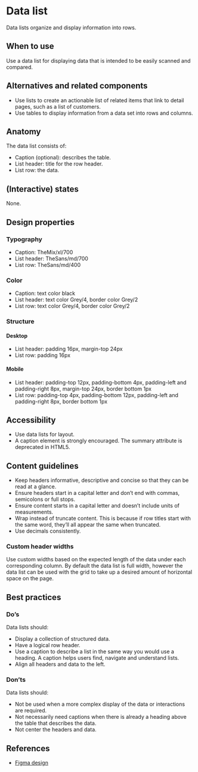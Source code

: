 <!-- @license CC0-1.0 -->

# Data list

Data lists organize and display information into rows.

## When to use

Use a data list for displaying data that is intended to be easily scanned and compared.

## Alternatives and related components

- Use lists to create an actionable list of related items that link to detail pages, such as a list of customers.
- Use tables to display information from a data set into rows and columns.

## Anatomy

The data list consists of:

- Caption (optional): describes the table.
- List header: title for the row header.
- List row: the data.

## (Interactive) states

None.

## Design properties

### Typography

- Caption: TheMix/xl/700
- List header: TheSans/md/700
- List row: TheSans/md/400

### Color

- Caption: text color black
- List header: text color Grey/4, border color Grey/2
- List row: text color Grey/4, border color Grey/2

### Structure

#### Desktop

- List header: padding 16px, margin-top 24px
- List row: padding 16px

#### Mobile

- List header: padding-top 12px, padding-bottom 4px, padding-left and padding-right 8px, margin-top 24px, border bottom 1px
- List row: padding-top 4px, padding-bottom 12px, padding-left and padding-right 8px, border bottom 1px

## Accessibility

- Use data lists for layout.
- A caption element is strongly encouraged. The summary attribute is deprecated in HTML5.

## Content guidelines

- Keep headers informative, descriptive and concise so that they can be read at a glance.
- Ensure headers start in a capital letter and don’t end with commas, semicolons or full stops.
- Ensure content starts in a capital letter and doesn’t include units of measurements.
- Wrap instead of truncate content. This is because if row titles start with the same word, they’ll all appear the same when truncated.
- Use decimals consistently.

### Custom header widths

Use custom widths based on the expected length of the data under each corresponding column. By default the data list is full width, however the data list can be used with the grid to take up a desired amount of horizontal space on the page.

## Best practices

### Do’s

Data lists should:

- Display a collection of structured data.
- Have a logical row header.
- Use a caption to describe a list in the same way you would use a heading. A caption helps users find, navigate and understand lists.
- Align all headers and data to the left.

### Don’ts

Data lists should:

- Not be used when a more complex display of the data or interactions are required.
- Not necessarily need captions when there is already a heading above the table that describes the data.
- Not center the headers and data.

## References

- [Figma design](https://www.figma.com/file/JpoY3waVoQGlLQzQXTL9nn/Design-System---Gemeente-Den-Haag?node-id=8487%3A27946)
